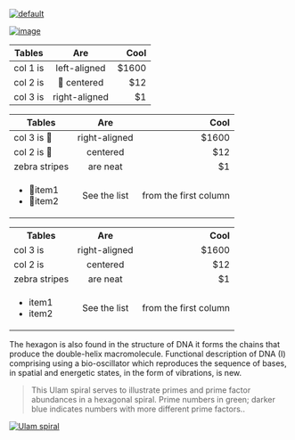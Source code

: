 [![default](https://user-images.githubusercontent.com/8466209/201276953-5e3f16bc-f578-4336-b4d0-9b25a658ff66.png)](https://gist.github.com/eq19/6e2fcc2138be6fb68839a3ede32f0525#file-circular-md)

[![image](https://user-images.githubusercontent.com/8466209/201293827-ed23aa2f-54a4-4e5c-9535-ddc65eaf63dc.png)](https://github.com/kamranahmedse/developer-roadmap)

| Tables   |      Are      |  Cool |
|----------|:-------------:|------:|
| col 1 is |  left-aligned | $1600 |
| col 2 is |   📂 centered   |   $12 |
| col 3 is | right-aligned |    $1 |


| Tables        | Are           | Cool  |
| ------------- |:-------------:| -----:|
| col 3 is   🚀 | right-aligned | $1600 |
| col 2 is   🔨 | centered      |   $12 |
| zebra stripes | are neat      |    $1 |
| <ul><li>💎item1</li><li>💎item2</li></ul>| See the list | from the first column|

<table>
  <tbody>
    <tr>
      <th>Tables</th>
      <th align="center">Are</th>
      <th align="right">Cool</th>
    </tr>
    <tr>
      <td>col 3 is</td>
      <td align="center">right-aligned</td>
      <td align="right">$1600</td>
    </tr>
    <tr>
      <td>col 2 is</td>
      <td align="center">centered</td>
      <td align="right">$12</td>
    </tr>
    <tr>
      <td>zebra stripes</td>
      <td align="center">are neat</td>
      <td align="right">$1</td>
    </tr>
    <tr>
      <td>
        <ul>
          <li>item1</li>
          <li>item2</li>
        </ul>
      </td>
      <td align="center">See the list</td>
      <td align="right">from the first column</td>
    </tr>
  </tbody>
</table>


The hexagon is also found in the structure of DNA it forms the chains that produce the double-helix macromolecule. Functional description of DNA (I) comprising using a bio-oscillator which reproduces the sequence of bases, in spatial and energetic states, in the form of vibrations, is new.

>This Ulam spiral serves to illustrate primes and prime factor abundances in a hexagonal spiral. Prime numbers in green; darker blue indicates numbers with more different prime factors..

[![Ulam spiral](https://upload.wikimedia.org/wikipedia/commons/2/25/Hexgrid_prime_number_spiral.svg)](https://en.wikipedia.org/wiki/Ulam_spiral)
